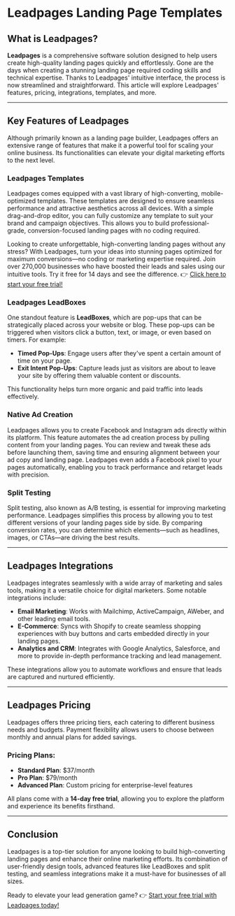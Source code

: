 # Leadpages Landing Page Templates

## What is Leadpages?

**Leadpages** is a comprehensive software solution designed to help users create high-quality landing pages quickly and effortlessly. Gone are the days when creating a stunning landing page required coding skills and technical expertise. Thanks to Leadpages' intuitive interface, the process is now streamlined and straightforward. This article will explore Leadpages' features, pricing, integrations, templates, and more.

---

## Key Features of Leadpages

Although primarily known as a landing page builder, Leadpages offers an extensive range of features that make it a powerful tool for scaling your online business. Its functionalities can elevate your digital marketing efforts to the next level.

### Leadpages Templates

Leadpages comes equipped with a vast library of high-converting, mobile-optimized templates. These templates are designed to ensure seamless performance and attractive aesthetics across all devices. With a simple drag-and-drop editor, you can fully customize any template to suit your brand and campaign objectives. This allows you to build professional-grade, conversion-focused landing pages with no coding required.

Looking to create unforgettable, high-converting landing pages without any stress? With Leadpages, turn your ideas into stunning pages optimized for maximum conversions—no coding or marketing expertise required. Join over 270,000 businesses who have boosted their leads and sales using our intuitive tools. Try it free for 14 days and see the difference. 👉 [Click here to start your free trial!](https://bit.ly/LEadPages)

### Leadpages LeadBoxes

One standout feature is **LeadBoxes**, which are pop-ups that can be strategically placed across your website or blog. These pop-ups can be triggered when visitors click a button, text, or image, or even based on timers. For example:
- **Timed Pop-Ups**: Engage users after they've spent a certain amount of time on your page.
- **Exit Intent Pop-Ups**: Capture leads just as visitors are about to leave your site by offering them valuable content or discounts.

This functionality helps turn more organic and paid traffic into leads effectively.

### Native Ad Creation

Leadpages allows you to create Facebook and Instagram ads directly within its platform. This feature automates the ad creation process by pulling content from your landing pages. You can review and tweak these ads before launching them, saving time and ensuring alignment between your ad copy and landing page. Leadpages even adds a Facebook pixel to your pages automatically, enabling you to track performance and retarget leads with precision.

### Split Testing

Split testing, also known as A/B testing, is essential for improving marketing performance. Leadpages simplifies this process by allowing you to test different versions of your landing pages side by side. By comparing conversion rates, you can determine which elements—such as headlines, images, or CTAs—are driving the best results.

---

## Leadpages Integrations

Leadpages integrates seamlessly with a wide array of marketing and sales tools, making it a versatile choice for digital marketers. Some notable integrations include:
- **Email Marketing**: Works with Mailchimp, ActiveCampaign, AWeber, and other leading email tools.
- **E-Commerce**: Syncs with Shopify to create seamless shopping experiences with buy buttons and carts embedded directly in your landing pages.
- **Analytics and CRM**: Integrates with Google Analytics, Salesforce, and more to provide in-depth performance tracking and lead management.

These integrations allow you to automate workflows and ensure that leads are captured and nurtured efficiently.

---

## Leadpages Pricing

Leadpages offers three pricing tiers, each catering to different business needs and budgets. Payment flexibility allows users to choose between monthly and annual plans for added savings.

### Pricing Plans:
- **Standard Plan**: $37/month
- **Pro Plan**: $79/month
- **Advanced Plan**: Custom pricing for enterprise-level features

All plans come with a **14-day free trial**, allowing you to explore the platform and experience its benefits firsthand.

---

## Conclusion

Leadpages is a top-tier solution for anyone looking to build high-converting landing pages and enhance their online marketing efforts. Its combination of user-friendly design tools, advanced features like LeadBoxes and split testing, and seamless integrations make it a must-have for businesses of all sizes. 

Ready to elevate your lead generation game? 👉 [Start your free trial with Leadpages today!](https://bit.ly/LEadPages)
